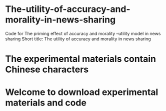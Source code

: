 # The-utility-of-accuracy-and-morality-in-news-sharing
Code for The priming effect of accuracy and morality –utility model in news sharing Short title: The utility of accuracy and morality in news sharing 

# The experimental materials contain Chinese characters
# Welcome to download experimental materials and code
